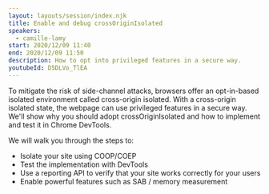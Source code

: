 ```yaml
---
layout: layouts/session/index.njk
title: Enable and debug crossOriginIsolated
speakers:
  - camille-lamy
start: 2020/12/09 11:40
end: 2020/12/09 11:50
description: How to opt into privileged features in a secure way.
youtubeId: D5DLVo_TlEA
---
```


To mitigate the risk of side-channel attacks, browsers offer an opt-in-based isolated environment called cross-origin isolated. With a cross-origin isolated state, the webpage can use privileged features in a secure way. We'll show why you should adopt crossOriginIsolated and how to implement and test it in Chrome DevTools.

We will walk you through the steps to:

- Isolate your site using COOP/COEP
- Test the implementation with DevTools
- Use a reporting API to verify that your site works correctly for your users
- Enable powerful features such as SAB / memory measurement

